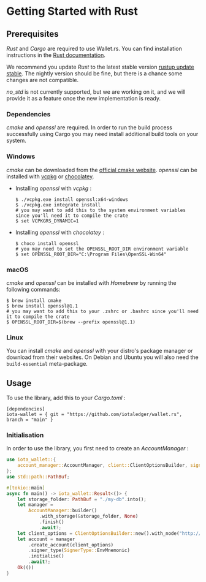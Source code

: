 # Getting Started with Rust

## Prerequisites

 _Rust_  and  _Cargo_  are required to use Wallet.rs. You can find installation instructions in the [Rust documentation](https://doc.rust-lang.org/cargo/getting-started/installation.html).

We recommend you update  _Rust_  to the latest stable version [rustup update stable](https://github.com/rust-lang/rustup.rs#keeping-rust-up-to-date). The nightly version should be fine, but there is a chance some changes are not compatible.

 _no_std_  is not currently supported, but we are working on it, and we will provide it as a feature once the new implementation is ready.

### Dependencies

 _cmake_  and  _openssl_  are required. In order to run the build process successfully using Cargo you may need install additional build tools on your system. 

### Windows

 _cmake_  can be downloaded from the [official cmake website](https://cmake.org/download/).
 _openssl_  can be installed with [vcpkg](https://github.com/microsoft/vcpkg) or [chocolatey](https://chocolatey.org/).

- Installing  _openssl_  with  _vcpkg_ :

    ```
    $ ./vcpkg.exe install openssl:x64-windows
    $ ./vcpkg.exe integrate install
    # you may want to add this to the system environment variables since you'll need it to compile the crate
    $ set VCPKGRS_DYNAMIC=1
    ```

- Installing  _openssl_  with  _chocolatey_ :

    ```
    $ choco install openssl
    # you may need to set the OPENSSL_ROOT_DIR environment variable
    $ set OPENSSL_ROOT_DIR="C:\Program Files\OpenSSL-Win64"
    ```

### macOS

 _cmake_  and  _openssl_  can be installed with  _Homebrew_  by running the following commands:

```
$ brew install cmake
$ brew install openssl@1.1
# you may want to add this to your .zshrc or .bashrc since you'll need it to compile the crate
$ OPENSSL_ROOT_DIR=$(brew --prefix openssl@1.1)
```

### Linux

You can install  _cmake_  and  _openssl_  with your distro's package manager or download from their websites. On Debian and Ubuntu you will also need the `build-essential` meta-package.

## Usage

To use the library, add this to your  _Cargo.toml_ :

```
[dependencies]
iota-wallet = { git = "https://github.com/iotaledger/wallet.rs", branch = "main" }
```

### Initialisation

In order to use the library, you first need to create an  _AccountManager_ :

```rust
use iota_wallet::{
    account_manager::AccountManager, client::ClientOptionsBuilder, signing::SignerType,
};
use std::path::PathBuf;

#[tokio::main]
async fn main() -> iota_wallet::Result<()> {
    let storage_folder: PathBuf = "./my-db".into();
    let manager =
        AccountManager::builder()
            .with_storage(&storage_folder, None)
            .finish()
            .await?;
    let client_options = ClientOptionsBuilder::new().with_node("http://api.lb-0.testnet.chrysalis2.com")?.build();
    let account = manager
        .create_account(client_options)
        .signer_type(SignerType::EnvMnemonic)
        .initialise()
        .await?;
    Ok(())
}
```